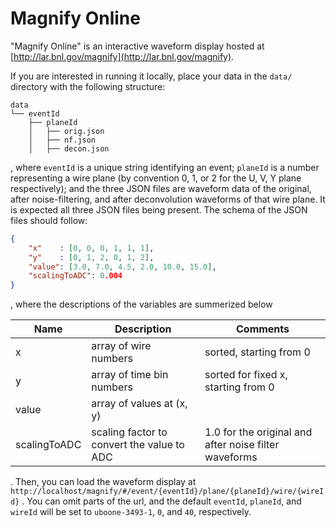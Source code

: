 # Magnify Online

"Magnify Online" is an interactive waveform display hosted at [http://lar.bnl.gov/magnify](http://lar.bnl.gov/magnify).

If you are interested in running it locally, place your data in the `data/` directory with the following structure:

```
data
└── eventId
    ├── planeId
    │   ├── orig.json
    │   ├── nf.json
    │   ├── decon.json
```

, where `eventId` is a unique string identifying an event; `planeId` is a number representing a wire plane (by convention 0, 1, or 2 for the U, V, Y plane respectively); and the three JSON files are waveform data of the original, after noise-filtering, and after deconvolution waveforms of that wire plane. It is expected all three JSON files being present. The schema of the JSON files should follow:

```json
{
    "x"    : [0, 0, 0, 1, 1, 1],
    "y"    : [0, 1, 2, 0, 1, 2],
    "value": [3.0, 7.0, 4.5, 2.0, 10.0, 15.0],
    "scalingToADC": 0.004
}
```

, where the descriptions of the variables are summerized below

| Name | Description | Comments |
| ---- | ----------- | -------- |
| x | array of wire numbers | sorted, starting from 0 |
| y | array of time bin numbers | sorted for fixed x, starting from 0 |
| value | array of values at (x, y) | |
| scalingToADC | scaling factor to convert the value to ADC | 1.0 for the original and after noise filter waveforms |

. Then, you can load the waveform display at `http://localhost/magnify/#/event/{eventId}/plane/{planeId}/wire/{wireId}` . You can omit parts of the url, and the default `eventId`, `planeId`, and `wireId` will be set to `uboone-3493-1`, `0`, and `40`, respectively.
